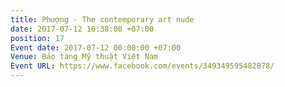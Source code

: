 ```yaml
---
title: Phượng - The contemporary art nude
date: 2017-07-12 10:38:00 +07:00
position: 17
Event date: 2017-07-12 00:00:00 +07:00
Venue: Bảo tàng Mỹ thuật Việt Nam
Event URL: https://www.facebook.com/events/349349595482878/
---
```


